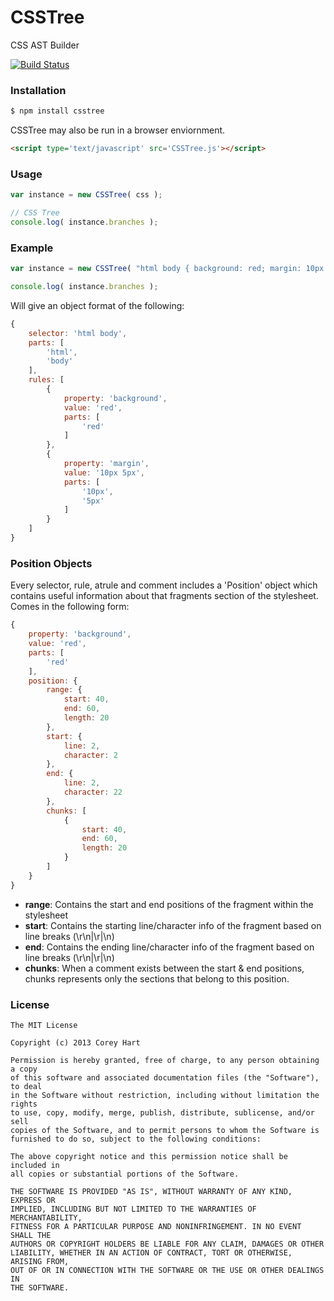 # CSSTree

CSS AST Builder

[![Build Status](https://travis-ci.org/codenothing/CSSTree.png?branch=master)](https://travis-ci.org/codenothing/CSSTree)  

### Installation

```bash
$ npm install csstree
```

CSSTree may also be run in a browser enviornment.

```html
<script type='text/javascript' src='CSSTree.js'></script>
```


### Usage

```js
var instance = new CSSTree( css );

// CSS Tree
console.log( instance.branches );
```


### Example

```js
var instance = new CSSTree( "html body { background: red; margin: 10px 5px; }" );

console.log( instance.branches );
```

Will give an object format of the following:

```js
{
	selector: 'html body',
	parts: [
		'html',
		'body'
	],
	rules: [
		{
			property: 'background',
			value: 'red',
			parts: [
				'red'
			]
		},
		{
			property: 'margin',
			value: '10px 5px',
			parts: [
				'10px',
				'5px'
			]
		}
	]
}
```



### Position Objects

Every selector, rule, atrule and comment includes a 'Position' object which contains useful
information about that fragments section of the stylesheet. Comes in the following form:

```js
{
	property: 'background',
	value: 'red',
	parts: [
		'red'
	],
	position: {
		range: {
			start: 40,
			end: 60,
			length: 20
		},
		start: {
			line: 2,
			character: 2
		},
		end: {
			line: 2,
			character: 22
		},
		chunks: [
			{
				start: 40,
				end: 60,
				length: 20
			}
		]
	}
}
```

* **range**: Contains the start and end positions of the fragment within the stylesheet
* **start**: Contains the starting line/character info of the fragment based on line breaks (\r\n|\r|\n)
* **end**: Contains the ending line/character info of the fragment based on line breaks (\r\n|\r|\n)
* **chunks**: When a comment exists between the start & end positions, chunks represents only the sections that belong to this position.


### License

```
The MIT License

Copyright (c) 2013 Corey Hart

Permission is hereby granted, free of charge, to any person obtaining a copy
of this software and associated documentation files (the "Software"), to deal
in the Software without restriction, including without limitation the rights
to use, copy, modify, merge, publish, distribute, sublicense, and/or sell
copies of the Software, and to permit persons to whom the Software is
furnished to do so, subject to the following conditions:

The above copyright notice and this permission notice shall be included in
all copies or substantial portions of the Software.

THE SOFTWARE IS PROVIDED "AS IS", WITHOUT WARRANTY OF ANY KIND, EXPRESS OR
IMPLIED, INCLUDING BUT NOT LIMITED TO THE WARRANTIES OF MERCHANTABILITY,
FITNESS FOR A PARTICULAR PURPOSE AND NONINFRINGEMENT. IN NO EVENT SHALL THE
AUTHORS OR COPYRIGHT HOLDERS BE LIABLE FOR ANY CLAIM, DAMAGES OR OTHER
LIABILITY, WHETHER IN AN ACTION OF CONTRACT, TORT OR OTHERWISE, ARISING FROM,
OUT OF OR IN CONNECTION WITH THE SOFTWARE OR THE USE OR OTHER DEALINGS IN
THE SOFTWARE.
```
